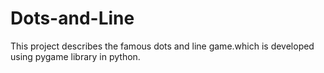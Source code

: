 # Dots-and-Line
This project describes the famous dots and line game.which is developed using pygame library in python.
